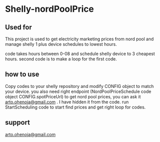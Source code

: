 # Shelly-nordPoolPrice

## Used for

This project is used to get electricity marketing prices from nord pool and manage shelly 1 plus device schedules to lowest hours.

code takes hours between 0-08 and schedule shelly device to 3 cheapest hours. second code is to make a loop for the first code.

## how to use

Copy codes to your shelly repository and modify CONFIG object to match your device. you also need right endpoint (NordPoolPriceSchedule code object CONFIG.spotPriceUrl) to get nord pool prices, you can ask it arto.ohenoja@gmail.com . I have hidden it from the code. run StartScheduling code to start find prices and get right loop for codes.

## support

arto.ohenoja@gmail.com



